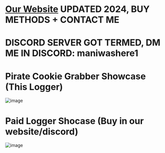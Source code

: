 # [Our Website](https://pirate-stealer.carrd.co) UPDATED 2024, BUY METHODS + CONTACT ME <br />
# DISCORD SERVER GOT TERMED, DM ME IN DISCORD: maniwashere1

# Pirate Cookie Grabber Showcase (This Logger)
![image](https://github.com/Mani175/Pirate-Cookie-Grabber/assets/60432696/68100ff2-790f-4d36-91ab-25bd3ab79884)
# Paid Logger Shocase (Buy in our website/discord)
![image](https://github.com/user-attachments/assets/f71d514c-426d-4196-9a4f-78704d9c6975)


